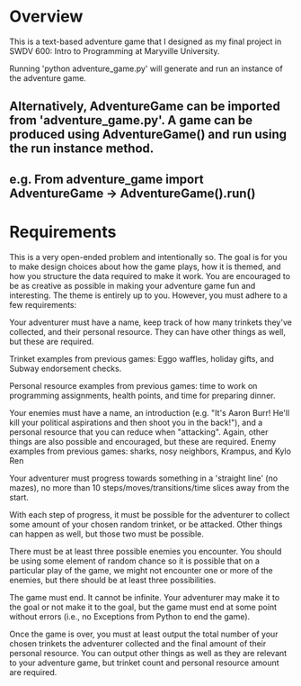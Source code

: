 # Overview #
This is a text-based adventure game that I designed as my final project
in SWDV 600: Intro to Programming at Maryville University.

Running 'python adventure_game.py' will generate and run an instance of the adventure game.

Alternatively, AdventureGame can be imported from 'adventure_game.py'.
A game can be produced using AdventureGame() and run using the run instance method.
----------------------------------------------------------------------
e.g. From adventure_game import AdventureGame -> AdventureGame().run()
----------------------------------------------------------------------

# Requirements #
This is a very open-ended problem and intentionally so. The goal is for you 
to make design choices about how the game plays, how it is themed, 
and how you structure the data required to make it work. 
You are encouraged to be as creative as possible in making your adventure game
fun and interesting. The theme is entirely up to you. However, you must adhere to a 
few requirements:

Your adventurer must have a name, keep track of how many trinkets they've collected, 
and their personal resource. They can have other things as well, but these are required.

Trinket examples from previous games: 
Eggo waffles, holiday gifts, and Subway endorsement checks.

Personal resource examples from previous games: 
time to work on programming assignments, health points, and time for preparing dinner.

Your enemies must have a name, an introduction 
(e.g. "It's Aaron Burr! He'll kill your political aspirations and then shoot you in the back!"),
and a personal resource that you can reduce when "attacking". 
Again, other things are also possible and encouraged, but these are required.
Enemy examples from previous games: sharks, nosy neighbors, Krampus, and Kylo Ren

Your adventurer must progress towards something in a 'straight line' 
(no mazes), no more than 10 steps/moves/transitions/time slices away from the start.

With each step of progress, it must be possible for the adventurer
to collect some amount of your chosen random trinket, or be attacked. 
Other things can happen as well, but those two must be possible.

There must be at least three possible enemies you encounter. 
You should be using some element of random chance so it is possible that 
on a particular play of the game, we might not encounter one or more of the enemies, 
but there should be at least three possibilities.

The game must end. It cannot be infinite. 
Your adventurer may make it to the goal or not make it to the goal, 
but the game must end at some point without errors 
(i.e., no Exceptions from Python to end the game).

Once the game is over, you must at least output
the total number of your chosen trinkets the adventurer collected 
and the final amount of their personal resource. 
You can output other things as well as they are relevant to your adventure game,
but trinket count and personal resource amount are required.
